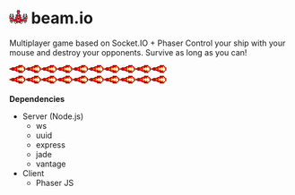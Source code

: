 # ![Base ship](https://github.com/MrHalfman/beam.io/raw/master/statics/img/ship_logo.png) beam.io

Multiplayer game based on Socket.IO + Phaser
Control your ship with your mouse and destroy your opponents.
Survive as long as you can!

![Underline](https://github.com/MrHalfman/beam.io/raw/master/statics/img/simple_beam_line.png)![Underline](https://github.com/MrHalfman/beam.io/raw/master/statics/img/simple_beam_line.png)

**Dependencies**

* Server (Node.js)
  * ws
  * uuid
  * express
  * jade
  * vantage
* Client
  * Phaser JS
